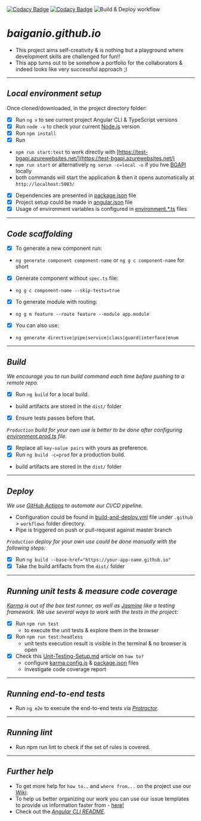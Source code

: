 [![Codacy Badge](https://app.codacy.com/project/badge/Grade/43992e753d15400c98b7dd86327d9ecb)](https://www.codacy.com/gh/BaiGanio/baiganio.github.io/dashboard?utm_source=github.com&amp;utm_medium=referral&amp;utm_content=BaiGanio/baiganio.github.io&amp;utm_campaign=Badge_Grade)  [![Codacy Badge](https://app.codacy.com/project/badge/Coverage/43992e753d15400c98b7dd86327d9ecb)](https://www.codacy.com/gh/BaiGanio/baiganio.github.io/dashboard?utm_source=github.com&utm_medium=referral&utm_content=BaiGanio/baiganio.github.io&utm_campaign=Badge_Coverage)
![Build & Deploy workflow](https://github.com/BaiGanio/baiganio.github.io/actions/workflows/build-and-deploy.yml/badge.svg)
# _baiganio.github.io_
- This project aims self-creativity & is nothing but a playground where development skills are challenged for fun!!
- This app turns out to be somehow a portfolio for the collaborators & indeed looks like very successful approach ;)
***
## _Local environment setup_
Once cloned/downloaded,  in the project directory folder:
- [x] Run `ng v` to see current project Angular CLI & TypeScript versions
- [x] Run `node -v` to check your current [Node.js](https://nodejs.org) version
- [x] Run `npm install`
- [x] Run 
- `npm run start:test` to work directly with [https://test-bgapi.azurewebsites.net/](https://test-bgapi.azurewebsites.net/) 
- `npm run start` or alternatively `ng serve -c=local -o`  if you hve [BGAPI]() locally  
- both commands will start the application & then it opens automatically at `http://localhost:5003/`

- [x] Dependencies are presented in [package.json](https://github.com/BaiGanio/baiganio.github.io/blob/master/package.json) file
- [x] Project setup could be made in [angular.json](https://github.com/BaiGanio/baiganio.github.io/blob/master/angular.json) file
- [x] Usage of environment variables is configured in [environment.*.ts](https://github.com/BaiGanio/baiganio.github.io/blob/master/src/environments/) files
---
## _Code scaffolding_
- [x] To generate a new component run:
- `ng generate component component-name` or `ng g c component-name` for short 
- [x] Generate component without `spec.ts` file:
- `ng g c component-name --skip-tests=true`
- [x] To generate module with routing:
- `ng g m feature --route feature --module app.module` 
- [x] You can also use:
- `ng generate directive|pipe|service|class|guard|interface|enum`
---
## _Build_
_We encourage you to run build command each time before pushing to a remote repo._
- [x] Run `ng build` for a local build.
- build artifacts are stored in the `dist/` folder
- [x] Ensure tests passes before that.

_`Production` build for your own use is better to be done after configuring [environment.prod.ts](https://github.com/BaiGanio/baiganio.github.io/blob/master/src/environments/environment.prod.ts) file._
- [x] Replace all `key-value pairs` with yours as preference.
- [x] Run `ng build -c=prod` for a production build.
- build artifacts are stored in the `dist/` folder
---
## _Deploy_
_We use [GitHub Actions](https://docs.github.com/en/free-pro-team@latest/actions) to automate our CI/CD pipeline._
- Configuration could be found in [build-and-deploy.yml](https://github.com/BaiGanio/baiganio.github.io/blob/master/.github/workflows/build-and-deploy.yml) file under `.github`  > `workflows` folder directory.
- Pipe is triggered on push or pull-request against master branch
   
_`Production` deploy for your own use could be done manually with the following steps:_
  - [x] Run `ng build --base-href="https://your-app-name.github.io"` 
  - [x] Take the build artifacts from the `dist/` folder  
---
## _Running unit tests & measure code coverage_
 _[Karma](https://karma-runner.github.io) is out of the box test runner, as well as [Jasmine](https://jasmine.github.io/) like a testing framework.
We use several ways to work with the tests in the project:_
- [x] Run `npm run test` 
  - to execute the unit tests & explore them in the browser
- [x] Run `npm run test:headless` 
  - unit tests execution result is visible in the terminal & no browser is open
- [x] Check this [Unit-Testing-Setup.md](https://github.com/BaiGanio/baiganio.github.io/blob/master/%40wiki/articles/angular/Unit-Testing-Setup-in-Angular.md) article on `how to?`
  - configure [karma.config.js](https://github.com/BaiGanio/baiganio.github.io/blob/master/karma.conf.js) & [package.json](https://github.com/BaiGanio/baiganio.github.io/blob/master/package.json) files
  - investigate code coverage report
----
## _Running end-to-end tests_
- Run `ng e2e` to execute the end-to-end tests via [_Protractor_](http://www.protractortest.org/).
---
## _Running lint_
- Run npm run lint to check if the set of rules is covered.
---
## _Further help_
- To get more help for `how to..` and `where from...` on the project use our [_Wiki_](https://github.com/BaiGanio/baiganio.github.io/wiki).
- To help us better organizing our work you can use our issue templates to provide us information faster from - [here!](https://github.com/BaiGanio/baiganio.github.io/issues/new/choose)
- Check out the [_Angular CLI README_](https://github.com/angular/angular-cli/blob/master/README.md).
